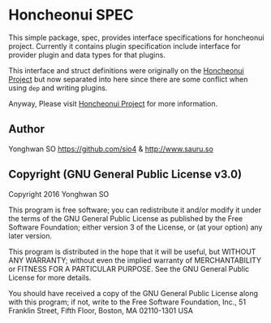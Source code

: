 # Honcheonui SPEC

This simple package, spec, provides interface specifications for honcheonui
project. Currently it contains plugin specification include interface for
provider plugin and data types for that plugins.

This interface and struct definitions were originally on the
[Honcheonui Project](https://github.com/hyeoncheon/honcheonui)
but now separated into here since there are some conflict when using
`dep` and writing plugins.

Anyway, Please visit
[Honcheonui Project](https://github.com/hyeoncheon/honcheonui)
for more information.

## Author

Yonghwan SO https://github.com/sio4 & http://www.sauru.so

## Copyright (GNU General Public License v3.0)

Copyright 2016 Yonghwan SO

This program is free software; you can redistribute it and/or modify it under
the terms of the GNU General Public License as published by the Free Software
Foundation; either version 3 of the License, or (at your option) any later
version.

This program is distributed in the hope that it will be useful, but WITHOUT
ANY WARRANTY; without even the implied warranty of MERCHANTABILITY or FITNESS
FOR A PARTICULAR PURPOSE. See the GNU General Public License for more details.

You should have received a copy of the GNU General Public License along with
this program; if not, write to the Free Software Foundation, Inc., 51
Franklin Street, Fifth Floor, Boston, MA 02110-1301 USA
